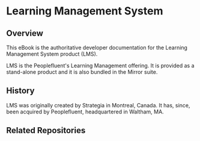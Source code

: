 # Learning Management System

## Overview
This eBook is the authoritative developer documentation for the Learning Management System product (LMS).

LMS is the Peoplefluent's Learning Management offering.  It is provided as a stand-alone product and it is also bundled in the Mirror suite.

## History
LMS was originally created by Strategia in Montreal, Canada.  It has, since, been acquired by Peoplefluent, headquartered in Waltham, MA.

## Related Repositories
